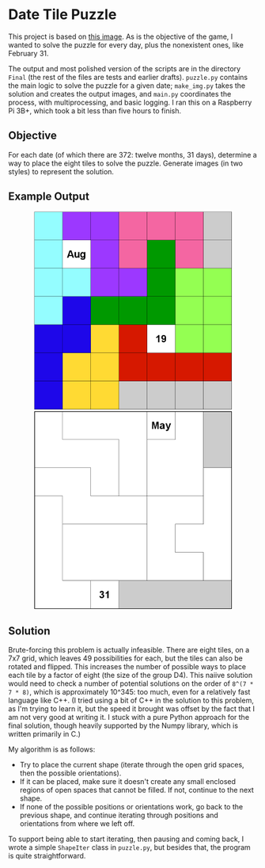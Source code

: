 # Date Tile Puzzle

This project is based on [this image](inspiration.jpg). As is the objective of the game, I wanted to solve the puzzle for every day, plus the nonexistent ones, like February 31.

The output and most polished version of the scripts are in the directory `Final` (the rest of the files are tests and earlier drafts). `puzzle.py` contains the main logic to solve the puzzle for a given date; `make_img.py` takes the solution and creates the output images, and `main.py` coordinates the process, with multiprocessing, and basic logging. I ran this on a Raspberry Pi 3B+, which took a bit less than five hours to finish.

## Objective

For each date (of which there are 372: twelve months, 31 days), determine a way to place the eight tiles to solve the puzzle. Generate images (in two styles) to represent the solution.

## Example Output

<p align="middle">
  <img src="/Date Tile Puzzle/Final/Color/8-19_CO.png" width="400"/>
  <img src="/Date Tile Puzzle/Final/Grayscale/5-31_BW.png" width="400"/> 
</p>

## Solution

Brute-forcing this problem is actually infeasible. There are eight tiles, on a 7x7 grid, which leaves 49 possibilities for each, but the tiles can also be rotated and flipped. This increases the number of possible ways to place each tile by a factor of eight (the size of the group D4). This naiive solution would need to check a number of potential solutions on the order of `8^(7 * 7 * 8)`, which is approximately 10^345: too much, even for a relatively fast language like C++. (I tried using a bit of C++ in the solution to this problem, as I'm trying to learn it, but the speed it brought was offset by the fact that I am not very good at writing it. I stuck with a pure Python approach for the final solution, though heavily supported by the Numpy library, which is written primarily in C.)

My algorithm is as follows:

- Try to place the current shape (iterate through the open grid spaces, then the possible orientations).
- If it can be placed, make sure it doesn't create any small enclosed regions of open spaces that cannot be filled. If not, continue to the next shape.
- If none of the possible positions or orientations work, go back to the previous shape, and continue iterating through positions and orientations from where we left off.

To support being able to start iterating, then pausing and coming back, I wrote a simple `ShapeIter` class in `puzzle.py`, but besides that, the program is quite straightforward.
